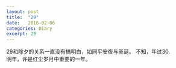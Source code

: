 ```yaml
---
layout: post
title:  "29"
date:   2016-02-06
categories: Diary
excerpt: 29
---
```

29和除夕的关系一直没有搞明白，如同平安夜与圣诞。
不知，年过30.
<br>
明年，许是红尘岁月中重要的一年。
